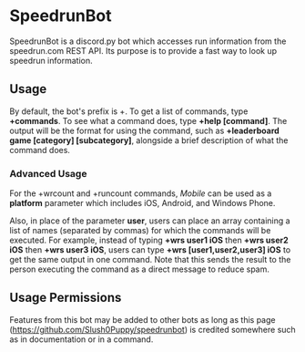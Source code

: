 # SpeedrunBot

SpeedrunBot is a discord.py bot which accesses run information from the speedrun.com REST API. Its purpose is to provide a fast way to look up speedrun information.

## Usage

By default, the bot's prefix is +. To get a list of commands, type **+commands**. To see what a command does, type **+help [command]**.
The output will be the format for using the command, such as **+leaderboard game [category] [subcategory]**, alongside a brief description of what the command does.

### Advanced Usage

For the +wrcount and +runcount commands, *Mobile* can be used as a **platform** parameter which includes iOS, Android, and Windows Phone.

Also, in place of the parameter **user**, users can place an array containing a list of names (separated by commas) for which the commands will be executed. For example, instead of typing **+wrs user1 iOS** then **+wrs user2 iOS** then **+wrs user3 iOS**, users can type **+wrs [user1,user2,user3] iOS** to get the same output in one command. Note that this sends the result to the person executing the command as a direct message to reduce spam.

## Usage Permissions

Features from this bot may be added to other bots as long as this page (https://github.com/Slush0Puppy/speedrunbot) is credited somewhere such as in documentation or in a command.
